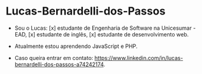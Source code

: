 # Lucas-Bernardelli-dos-Passos

- Sou o Lucas:
 [x] estudante de Engenharia de Software na Unicesumar - EAD,
 [x] estudante de inglês,
 [x] estudante de desenvolvimento web.

- Atualmente estou aprendendo JavaScript e PHP.
- Caso queira entrar em contato: https://www.linkedin.com/in/lucas-bernardelli-dos-passos-a74242174.